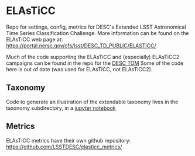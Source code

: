 # ELAsTiCC
Repo for settings, config, metrics for DESC's Extended LSST Astronomical Time Series Classification Challenge.  More information can be found on the ELAsTiCC web page at: https://portal.nersc.gov/cfs/lsst/DESC_TD_PUBLIC/ELASTICC/

Much of the code supporting the ELAsTiCC and (especially) ELAsTiCC2 campaigns can be found in the repo for the [DESC TOM](https://github.com/LSSTDESC/tom_desc/)  Some of the code here is out of date (was used for ELAsTiCC, not ELAsTiCC2).

## Taxonomy
Code to generate an illustration of the extendable taxonomy lives in the taxonomy subdirectory, in a [jupyter notebook](https://github.com/LSSTDESC/elasticc/blob/main/taxonomy/taxonomy.ipynb)

## Metrics
ELAsTiCC metrics have their own github repository: https://github.com/LSSTDESC/elasticc_metrics/

